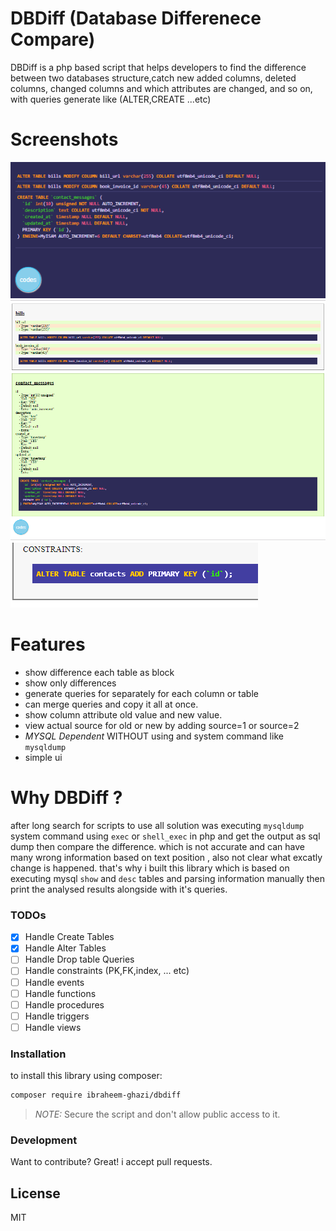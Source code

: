 # DBDiff (Database Differenece Compare)


DBDiff is a php based script that helps developers to find the difference between two databases structure,catch new added columns, deleted columns, changed columns and which attributes are changed, and so on, with queries generate like (ALTER,CREATE ...etc)

# Screenshots
![dbdiff queries](https://raw.githubusercontent.com/ibraheem-ghazi/dbdiff/master/screenshots/dbdiff-queries.png)
![dbdiff results](https://raw.githubusercontent.com/ibraheem-ghazi/dbdiff/master/screenshots/dbdiff-results.png)
![dbdiff constraints](https://raw.githubusercontent.com/ibraheem-ghazi/dbdiff/master/screenshots/dbdiff-constraints.PNG)


# Features
  - show difference each table as block
  - show only differences
  - generate queries for separately for each column or table
  - can merge queries and copy it all at once.
  - show column attribute old value and new value.
  - view actual source for old or new by adding source=1 or source=2
  - *MYSQL Dependent* WITHOUT using and system command like `mysqldump`
  - simple ui


# Why DBDiff ?
after long search for scripts to use all solution was executing `mysqldump` system command using `exec` or `shell_exec` in php and get the output as sql dump then compare the difference. which is not accurate and can have many wrong information based on text position , also not clear what excatly change is happened. that's why i built this library which is based on executing mysql `show` and `desc` tables and parsing information manually then print the analysed results alongside with it's queries.

### TODOs
- [X] Handle Create Tables
- [X] Handle Alter Tables
- [ ] Handle Drop table Queries
- [ ] Handle constraints (PK,FK,index, ... etc)
- [ ] Handle events
- [ ] Handle functions
- [ ] Handle procedures
- [ ] Handle triggers
- [ ] Handle views

### Installation

to install this library using composer:
```sh
composer require ibraheem-ghazi/dbdiff
```

> *NOTE:* Secure the script and don't allow public access to it.

### Development

Want to contribute? Great!
i accept pull requests.

License
----

MIT
